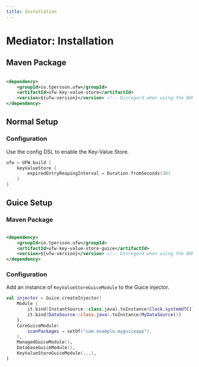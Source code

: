 ```yaml
---
title: Installation
---
```


# Mediator: Installation

## Maven Package

```xml title="pom.xml: io.tpersson.ufw:ufw-key-value-store" linenums="1"

<dependency>
    <groupId>io.tpersson.ufw</groupId>
    <artifactId>ufw-key-value-store</artifactId>
    <version>${ufw-version}</version> <!-- Disregard when using the BOM -->
</dependency>
```

## Normal Setup

### Configuration

Use the config DSL to enable the Key-Value Store.

```kotlin title="YourApp.kt" linenums="1" hl_lines="2-4"
ufw = UFW.build {
    keyValueStore {
        expiredEntryReapingInterval = Duration.fromSeconds(30)
    }
}
```

## Guice Setup

### Maven Package

```xml title="pom.xml: io.tpersson.ufw:ufw-key-value-store-guice" linenums="1"

<dependency>
    <groupId>io.tpersson.ufw</groupId>
    <artifactId>ufw-key-value-store-guice</artifactId>
    <version>${ufw-version}</version> <!-- Disregard when using the BOM -->
</dependency>
```

### Configuration

Add an instance of `KeyValueStoreGuiceModule` to the Guice injector.

```kotlin title="YourGuiceApp.kt" linenums="1" hl_lines="11"
val injector = Guice.createInjector(
    Module {
        it.bind(InstantSource::class.java).toInstance(Clock.systemUTC())
        it.bind(DataSource::class.java).toInstance(MyDataSource())
    },
    CoreGuiceModule(
        scanPackages = setOf("com.example.myguiceapp"),
    ),
    ManagedGuiceModule(),
    DatabaseGuiceModule(),
    KeyValueStoreGuiceModule(...),
)
```
